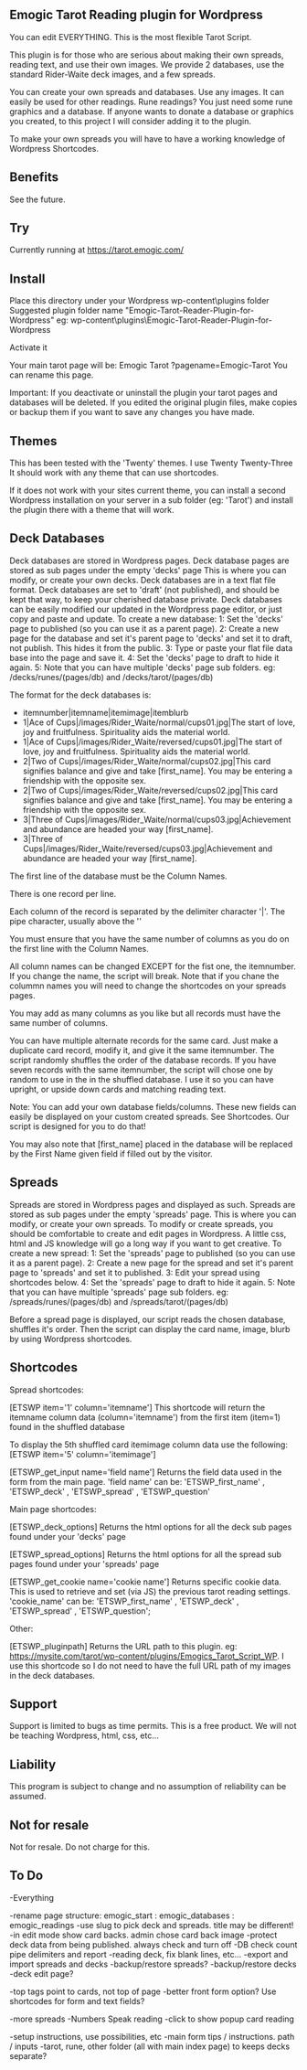 ## Emogic Tarot Reading plugin for Wordpress

You can edit EVERYTHING. This is the most flexible Tarot Script.

This plugin is for those who are serious about making their own spreads, reading text, and use their own images.
We provide 2 databases, use the standard Rider-Waite deck images, and a few spreads.

You can create your own spreads and databases.
Use any images.
It can easily be used for other readings.
Rune readings? You just need some rune graphics and a database.
If anyone wants to donate a database or graphics you created, to this project I will consider adding it to the plugin.

To make your own spreads you will have to have a working knowledge of Wordpress Shortcodes.

## Benefits

See the future.

## Try

Currently running at https://tarot.emogic.com/

## Install

Place this directory under your Wordpress wp-content\plugins folder
Suggested plugin folder name "Emogic-Tarot-Reader-Plugin-for-Wordpress"
eg: wp-content\plugins\Emogic-Tarot-Reader-Plugin-for-Wordpress

Activate it

Your main tarot page will be: Emogic Tarot
?pagename=Emogic-Tarot
You can rename this page.

Important: If you deactivate or uninstall the plugin your tarot pages and databases will be deleted.
If you edited the original plugin files, make copies or backup them if you want to save any changes you have made.

## Themes

This has been tested with the 'Twenty' themes.
I use Twenty Twenty-Three
It should work with any theme that can use shortcodes.

If it does not work with your sites current theme, you can install a second Wordpress installation on your server in a sub folder (eg: 'Tarot') and install the plugin there with a theme that will work.

## Deck Databases

Deck databases are stored in Wordpress pages.
Deck database pages are stored as sub pages under the empty 'decks' page
This is where you can modify, or create your own decks.
Deck databases are in a text flat file format. 
Deck databases are set to 'draft' (not published), and should be kept that way, to keep your cherished database private.
Deck databases can be easily modified our updated in the Wordpress page editor, or just copy and paste and update.
To create a new database:
1: Set the 'decks' page to published (so you can use it as a parent page).
2: Create a new page for the database and set it's parent page to 'decks' and set it to draft, not publish. This hides it from the public.
3: Type or paste your flat file data base into the page and save it.
4: Set the 'decks' page to draft to hide it again.
5: Note that you can have multiple 'decks' page sub folders. eg: /decks/runes/(pages/db)  and /decks/tarot/(pages/db)

The format for the deck databases is:

- itemnumber|itemname|itemimage|itemblurb
- 1|Ace of Cups|/images/Rider_Waite/normal/cups01.jpg|The start of love, joy and fruitfulness. Spirituality aids the material world.
- 1|Ace of Cups|/images/Rider_Waite/reversed/cups01.jpg|The start of love, joy and fruitfulness. Spirituality aids the material world.
- 2|Two of Cups|/images/Rider_Waite/normal/cups02.jpg|This card signifies balance and give and take [first_name]. You may be entering a friendship with the opposite sex.
- 2|Two of Cups|/images/Rider_Waite/reversed/cups02.jpg|This card signifies balance and give and take [first_name]. You may be entering a friendship with the opposite sex.
- 3|Three of Cups|/images/Rider_Waite/normal/cups03.jpg|Achievement and abundance are headed your way [first_name].
- 3|Three of Cups|/images/Rider_Waite/reversed/cups03.jpg|Achievement and abundance are headed your way [first_name].

The first line of the database must be the Column Names.

There is one record per line.

Each column of the record is separated by the delimiter character '|'. The pipe character, usually above the '\'

You must ensure that you have the same number of columns as you do on the first line with the Column Names.

All column names can be changed EXCEPT for the fist one, the itemnumber. If you change the name, the script will break. Note that if you chane the colummn names you will need to change the shortcodes on your spreads pages.

You may add as many columns as you like but all records must have the same number of columns.

You can have multiple alternate records for the same card.
Just make a duplicate card record, modify it, and give it the same itemnumber.
The script randomly shuffles the order of the database records.
If you have seven records with the same itemnumber, the script will chose one by random to use in the in the shuffled database.
I use it so you can have upright, or upside down cards and matching reading text.

Note: You can add your own database fields/columns. These new fields can easily be displayed on your custom created spreads. See Shortcodes. Our script is designed for you to do that!

You may also note that [first_name] placed in the database will be replaced by the First Name given field if filled out by the visitor.

## Spreads

Spreads are stored in Wordpress pages and displayed as such.
Spreads are stored as sub pages under the empty 'spreads' page.
This is where you can modify, or create your own spreads.
To modify or create spreads, you should be comfortable to create and edit pages in Wordpress. A little css, html and JS knowledge will go a long way if you want to get creative.
To create a new spread:
1: Set the 'spreads' page to published (so you can use it as a parent page).
2: Create a new page for the spread and set it's parent page to 'spreads' and set it to published.
3: Edit your spread using shortcodes below.
4: Set the 'spreads' page to draft to hide it again.
5: Note that you can have multiple 'spreads' page sub folders. eg: /spreads/runes/(pages/db)  and /spreads/tarot/(pages/db)

Before a spread page is displayed, our script reads the chosen database, shuffles it's order. Then the script can display the card name, image, blurb by using Wordpress shortcodes.

## Shortcodes

Spread shortcodes:

[ETSWP item='1' column='itemname'] This shortcode will return the itemname column data (column='itemname') from the first item (item=1) found in the shuffled database

To display the 5th shuffled card itemimage column data use the following: [ETSWP item='5' column='itemimage']

[ETSWP_get_input name='field name'] Returns the field data used in the form from the main page. 'field name' can be: 'ETSWP_first_name' , 'ETSWP_deck' , 'ETSWP_spread' , 'ETSWP_question'

Main page shortcodes:

[ETSWP_deck_options] Returns the html options for all the deck sub pages found under your 'decks' page

[ETSWP_spread_options] Returns the html options for all the spread sub pages found under your 'spreads' page

[ETSWP_get_cookie name='cookie name'] Returns specific cookie data. This is used to retrieve and set (via JS) the previous tarot reading settings. 'cookie_name' can be: 'ETSWP_first_name' , 'ETSWP_deck' , 'ETSWP_spread' , 'ETSWP_question';

Other:

[ETSWP_pluginpath] Returns the URL path to this plugin. eg: https://mysite.com/tarot/wp-content/plugins/Emogics_Tarot_Script_WP. I use this shortcode so I do not need to have the full URL path of my images in the deck databases.

## Support

Support is limited to bugs as time permits.
This is a free product.
We will not be teaching Wordpress, html, css, etc...

## Liability

This program is subject to change and no assumption of reliability can be assumed.

## Not for resale

Not for resale. Do not charge for this.

## To Do

-Everything

-rename page structure: emogic_start : emogic_databases : emogic_readings 
-use slug to pick deck and spreads. title may be different!
-in edit mode show card backs. admin chose card back image
-protect deck data from being published. always check and turn off
-DB check count pipe delimiters and report
-reading deck, fix blank lines, etc...
-export and import spreads and decks -backup/restore spreads? -backup/restore decks
-deck edit page?

-top tags point to cards, not top of page
-better front form option? Use shortcodes for form and text fields?

-more spreads
-Numbers Speak reading
-click to show popup card reading 

-setup instructions, use possibilities, etc
-main form tips / instructions. path / inputs
-tarot, rune, other folder (all with main index page) to keeps decks separate?
